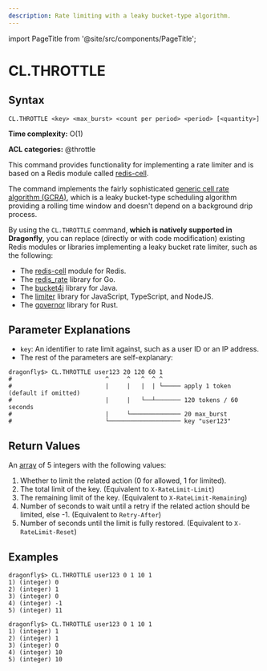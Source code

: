 ```yaml
---
description: Rate limiting with a leaky bucket-type algorithm.
---
```


import PageTitle from '@site/src/components/PageTitle';

# CL.THROTTLE

<PageTitle title="Redis CL.THROTTLE Command (Documentation) | Dragonfly" />

## Syntax

    CL.THROTTLE <key> <max_burst> <count per period> <period> [<quantity>]

**Time complexity:** O(1)

**ACL categories:** @throttle

This command provides functionality for implementing a rate limiter and
is based on a Redis module called [redis-cell](https://github.com/brandur/redis-cell).

The command implements the fairly sophisticated [generic cell rate algorithm (GCRA)](https://en.wikipedia.org/wiki/Generic_cell_rate_algorithm),
which is a leaky bucket-type scheduling algorithm providing a rolling time window and doesn't depend on a background drip process.

By using the `CL.THROTTLE` command, **which is natively supported in Dragonfly**,
you can replace (directly or with code modification) existing Redis modules or libraries implementing a leaky bucket rate limiter,
such as the following:

- The [redis-cell](https://github.com/brandur/redis-cell) module for Redis.
- The [redis_rate](https://github.com/go-redis/redis_rate/) library for Go.
- The [bucket4j](https://github.com/bucket4j/bucket4j) library for Java.
- The [limiter](https://github.com/jhurliman/node-rate-limiter) library for JavaScript, TypeScript, and NodeJS.
- The [governor](https://github.com/boinkor-net/governor) library for Rust.

## Parameter Explanations

- `key`: An identifier to rate limit against, such as a user ID or an IP address.
- The rest of the parameters are self-explanary:

```shell
dragonfly$> CL.THROTTLE user123 20 120 60 1
#                          ^     ^   ^  ^ ^
#                          |     |   |  | └───── apply 1 token (default if omitted)
#                          |     |   └──┴─────── 120 tokens / 60 seconds
#                          |     └────────────── 20 max_burst
#                          └──────────────────── key "user123"
```

## Return Values

An [array](https://redis.io/docs/reference/protocol-spec/#arrays) of 5 integers with the following values:

1. Whether to limit the related action (0 for allowed, 1 for limited).
2. The total limit of the key. (Equivalent to `X-RateLimit-Limit`)
3. The remaining limit of the key. (Equivalent to `X-RateLimit-Remaining`)
4. Number of seconds to wait until a retry if the related action should be limited, else -1. (Equivalent to `Retry-After`)
5. Number of seconds until the limit is fully restored. (Equivalent to `X-RateLimit-Reset`)

## Examples

```shell
dragonfly$> CL.THROTTLE user123 0 1 10 1
1) (integer) 0
2) (integer) 1
3) (integer) 0
4) (integer) -1
5) (integer) 11

dragonfly$> CL.THROTTLE user123 0 1 10 1
1) (integer) 1
2) (integer) 1
3) (integer) 0
4) (integer) 10
5) (integer) 10
```
